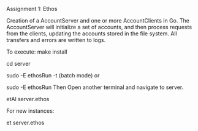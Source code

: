 Assignment 1: Ethos

Creation of a AccountServer and one or more AccountClients in Go. 
The AccountServer will initialize a set of accounts, and then process requests from the clients, updating the accounts stored in the file system.
All transfers and errors are written to logs.

To execute: 
make install

cd server 

sudo -E ethosRun -t (batch mode)
or


sudo -E ethosRun
Then
Open another terminal and navigate to server.


etAl server.ethos

For new instances:


et server.ethos
